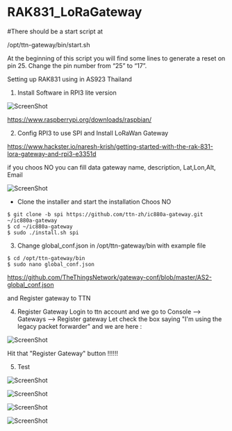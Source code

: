 # RAK831_LoRaGateway

#There should be a start script at 

/opt/ttn-gateway/bin/start.sh

At the beginning of this script you will find some lines to generate a reset on pin 25. Change the pin number from “25” to “17”.


Setting up RAK831 using in AS923 Thailand  

1) Install Software in RPI3 lite version

![ScreenShot](https://cdn.instructables.com/FQT/00JT/J1GOYEID/FQT00JTJ1GOYEID.LARGE.jpg?auto=webp&crop=3:2)

https://www.raspberrypi.org/downloads/raspbian/


2) Config RPI3 to use SPI and Install LoRaWan Gateway 

https://www.hackster.io/naresh-krish/getting-started-with-the-rak-831-lora-gateway-and-rpi3-e3351d

if you choos NO you can fill data gateway name, description, Lat,Lon,Alt, Email 

![ScreenShot](https://ttnstaticfile.blob.core.windows.net/media/django-summernote/2017-10-10/90b61a02-3f46-415d-bb73-9837dbd7f59b.png)

  - Clone the installer and start the installation Choos NO  
  
```
$ git clone -b spi https://github.com/ttn-zh/ic880a-gateway.git ~/ic880a-gateway
$ cd ~/ic880a-gateway
$ sudo ./install.sh spi

```

3) Change global_conf.json in /opt/ttn-gateway/bin with example file

```
$ cd /opt/ttn-gateway/bin
$ sudo nano global_conf.json 
```

https://github.com/TheThingsNetwork/gateway-conf/blob/master/AS2-global_conf.json

and Register gateway to TTN 

4) Register Gateway 
Login to ttn account and we go to Console --> Gateways --> Register gateway
Let check the box saying "I'm using the legacy packet forwarder" and we are here :

![ScreenShot](https://ttnstaticfile.blob.core.windows.net/media/django-summernote/2017-10-10/29ae7b7e-2034-4269-b434-74ce886cc890.png)

Hit that "Register Gateway" button !!!!!!

5) Test 

![ScreenShot](https://github.com/worrajak/RAK831_LoRaGateway/blob/master/CSV049.jpg)

![ScreenShot](https://github.com/worrajak/RAK831_LoRaGateway/blob/master/CSV048.jpg)

![ScreenShot](https://github.com/worrajak/RAK831_LoRaGateway/blob/master/CSV047.jpg)

![ScreenShot](https://github.com/worrajak/RAK831_LoRaGateway/blob/master/CSV050.jpg)


